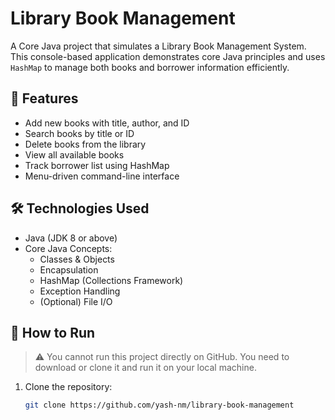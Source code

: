 # Library Book Management

A Core Java project that simulates a Library Book Management System. This console-based application demonstrates core Java principles and uses `HashMap` to manage both books and borrower information efficiently.

## 📌 Features

- Add new books with title, author, and ID
- Search books by title or ID
- Delete books from the library
- View all available books
- Track borrower list using HashMap
- Menu-driven command-line interface

## 🛠 Technologies Used

- Java (JDK 8 or above)
- Core Java Concepts:
  - Classes & Objects
  - Encapsulation
  - HashMap (Collections Framework)
  - Exception Handling
  - (Optional) File I/O

## 🚀 How to Run

> ⚠️ You cannot run this project directly on GitHub. You need to download or clone it and run it on your local machine.

1. Clone the repository:
   ```bash
   git clone https://github.com/yash-nm/library-book-management
